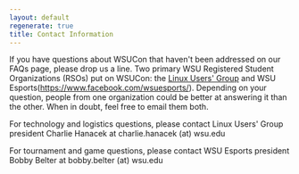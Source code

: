 ```yaml
---
layout: default
regenerate: true
title: Contact Information
---
```

If you have questions about WSUCon that haven't been addressed on our FAQs page, please drop us a line. 
Two primary WSU Registered Student Organizations (RSOs) put on WSUCon: the [Linux Users' Group](https://lug.wsu.edu) and WSU Esports(https://www.facebook.com/wsuesports/). Depending on your question, people from one organization could be better at answering it than the other. When in doubt, feel free to email them both.

For technology and logistics questions, please contact Linux Users' Group president Charlie Hanacek at charlie.hanacek (at) wsu.edu

For tournament and game questions, please contact WSU Esports president Bobby Belter at bobby.belter (at) wsu.edu
